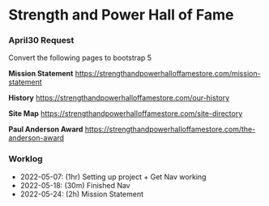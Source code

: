 # Strength and Power Hall of Fame

### April30 Request
Convert the following pages to bootstrap 5

**Mission Statement**
https://strengthandpowerhalloffamestore.com/mission-statement

**History**
https://strengthandpowerhalloffamestore.com/our-history

**Site Map**
https://strengthandpowerhalloffamestore.com/site-directory

**Paul Anderson Award**
https://strengthandpowerhalloffamestore.com/the-anderson-award

### Worklog
* 2022-05-07: (1hr) Setting up project + Get Nav working
* 2022-05-18: (30m) Finished Nav
* 2022-05-24: (2h)  Mission Statement 